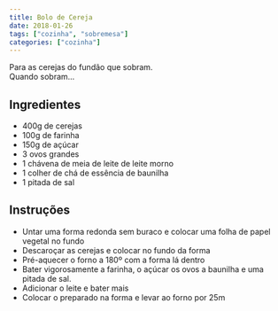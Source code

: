 ```yaml
---
title: Bolo de Cereja
date: 2018-01-26
tags: ["cozinha", "sobremesa"]
categories: ["cozinha"]
---
```


Para as cerejas do fundão que sobram.   
Quando sobram...
<!--more-->

## Ingredientes
* 400g de cerejas
* 100g de farinha
* 150g de açúcar
* 3 ovos grandes
* 1 chávena de meia de leite de leite morno
* 1 colher de chá de essência de baunilha
* 1 pitada de sal
 
## Instruções
* Untar uma forma redonda sem buraco e colocar uma folha de papel vegetal no fundo
* Descaroçar as cerejas e colocar no fundo da forma
* Pré-aquecer o forno a 180º com a forma lá dentro
* Bater vigorosamente a farinha, o açúcar os ovos a baunilha e uma pitada de sal.
* Adicionar o leite e bater mais
* Colocar o preparado na forma e levar ao forno por 25m